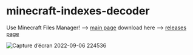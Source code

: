 # minecraft-indexes-decoder
Use Minecraft Files Manager! --> [main page](https://github.com/Aqua47/Minecraft-Files-Manager)
download here --> [releases page](https://github.com/Aqua47/minecraft-indexes-decoder/releases)

![Capture d’écran 2022-09-06 224536](https://user-images.githubusercontent.com/59217994/188777239-2c65763c-2968-409b-8703-b5da6c993c3f.png)
